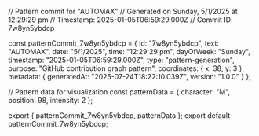 // Pattern commit for "AUTOMAX"
// Generated on Sunday, 5/1/2025 at 12:29:29 pm
// Timestamp: 2025-01-05T06:59:29.000Z
// Commit ID: 7w8yn5ybdcp

const patternCommit_7w8yn5ybdcp = {
  id: "7w8yn5ybdcp",
  text: "AUTOMAX",
  date: "5/1/2025",
  time: "12:29:29 pm",
  dayOfWeek: "Sunday",
  timestamp: "2025-01-05T06:59:29.000Z",
  type: "pattern-generation",
  purpose: "GitHub contribution graph pattern",
  coordinates: {
    x: 38,
    y: 3
  },
  metadata: {
    generatedAt: "2025-07-24T18:22:10.039Z",
    version: "1.0.0"
  }
};

// Pattern data for visualization
const patternData = {
  character: "M",
  position: 98,
  intensity: 2
};

export { patternCommit_7w8yn5ybdcp, patternData };
export default patternCommit_7w8yn5ybdcp;
